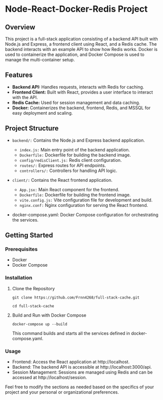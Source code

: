 # Node-React-Docker-Redis Project

## Overview

This project is a full-stack application consisting of a backend API built with Node.js and Express, a frontend client using React, and a Redis cache. The backend interacts with an example API to show how Redis works. Docker is used to containerize the application, and Docker Compose is used to manage the multi-container setup.

## Features

- **Backend API:** Handles requests, interacts with Redis for caching.
- **Frontend Client:** Built with React, provides a user interface to interact with the API.
- **Redis Cache:** Used for session management and data caching.
- **Docker:** Containerizes the backend, frontend, Redis, and MSSQL for easy deployment and scaling.

## Project Structure

- `backend/:` Contains the Node.js and Express backend application.

	- `index.js:` Main entry point of the backend application.
	- `Dockerfile:` Dockerfile for building the backend image.
	- `config/redisClient.js:` Redis client configuration.
	- `routes/:` Express routes for API endpoints.
	- `controllers/:` Controllers for handling API logic.

- `client/:` Contains the React frontend application.
	- `App.jsx:` Main React component for the frontend.
	- `Dockerfile:` Dockerfile for building the frontend image.
	- `vite.config.js:` Vite configuration file for development and build.
	- `nginx.conf:` Nginx configuration for serving the React frontend.

- docker-compose.yaml: Docker Compose configuration for orchestrating the services.

## Getting Started

### Prerequisites

- Docker
- Docker Compose

### Installation

1. Clone the Repository

	```
	git clone https://github.com/Frnn4268/full-stack-cache.git

	cd full-stack-cache
	```

2. Build and Run with Docker Compose

	```
	docker-compose up --build
	```

	This command builds and starts all the services defined in docker-compose.yaml.

### Usage
- Frontend: Access the React application at http://localhost.
- Backend: The backend API is accessible at http://localhost:3000/api.
- Session Management: Sessions are managed using Redis and can be accessed at http://localhost/session.

Feel free to modify the sections as needed based on the specifics of your project and your personal or organizational preferences.
